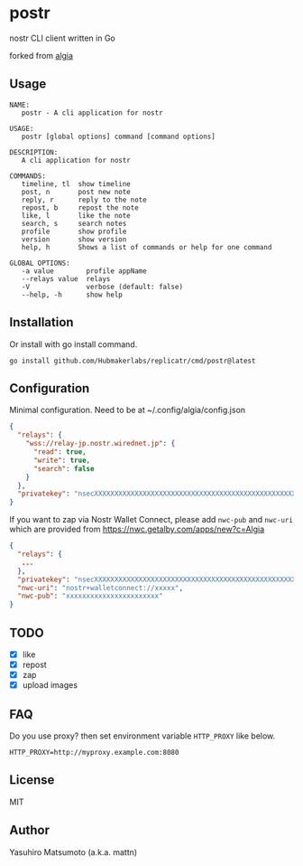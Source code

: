 # postr

nostr CLI client written in Go

forked from [algia](github.com/mattn/algia)

## Usage

```
NAME:
   postr - A cli application for nostr

USAGE:
   postr [global options] command [command options] 

DESCRIPTION:
   A cli application for nostr

COMMANDS:
   timeline, tl  show timeline
   post, n       post new note
   reply, r      reply to the note
   repost, b     repost the note
   like, l       like the note
   search, s     search notes
   profile       show profile
   version       show version
   help, h       Shows a list of commands or help for one command

GLOBAL OPTIONS:
   -a value        profile appName
   --relays value  relays
   -V              verbose (default: false)
   --help, -h      show help
```

## Installation

Or install with go install command.
```
go install github.com/Hubmakerlabs/replicatr/cmd/postr@latest
```

## Configuration

Minimal configuration. Need to be at ~/.config/algia/config.json

```json
{
  "relays": {
    "wss://relay-jp.nostr.wirednet.jp": {
      "read": true,
      "write": true,
      "search": false
    }
  },
  "privatekey": "nsecXXXXXXXXXXXXXXXXXXXXXXXXXXXXXXXXXXXXXXXXXXXXXXXXXXXXX"
}
```

If you want to zap via Nostr Wallet Connect, please add `nwc-pub` and `nwc-uri` which are provided from <https://nwc.getalby.com/apps/new?c=Algia>

```json
{
  "relays": {
   ...
  },
  "privatekey": "nsecXXXXXXXXXXXXXXXXXXXXXXXXXXXXXXXXXXXXXXXXXXXXXXXXXXXXX",
  "nwc-uri": "nostr+walletconnect://xxxxx",
  "nwc-pub": "xxxxxxxxxxxxxxxxxxxxxxx"
}
```

## TODO

* [x] like
* [x] repost
* [x] zap
* [x] upload images

## FAQ

Do you use proxy? then set environment variable `HTTP_PROXY` like below.

    HTTP_PROXY=http://myproxy.example.com:8080

## License

MIT

## Author

Yasuhiro Matsumoto (a.k.a. mattn)
